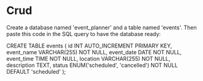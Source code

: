 # Crud

Create a database named 'event_planner' and a table named 'events'. Then paste this code in the SQL query to have the database ready:

CREATE TABLE events (
    id INT AUTO_INCREMENT PRIMARY KEY,
    event_name VARCHAR(255) NOT NULL,
    event_date DATE NOT NULL,
    event_time TIME NOT NULL,
    location VARCHAR(255) NOT NULL,
    description TEXT,
    status ENUM('scheduled', 'cancelled') NOT NULL DEFAULT 'scheduled'
);

